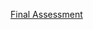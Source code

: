 <a href="https://github.com/addff/2410-ITT440/blob/main/40%25%20Lab%20Test%20SBA%20-%20Final%20Assessment/2410-ITT440_Final_Assessment_v2.bash">Final Assessment</a>
